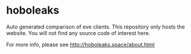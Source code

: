 # hoboleaks
Auto generated comparison of eve clients. This repository only hosts the website. You will not find any source code of interest here.

For more info, please see http://hoboleaks.space/about.html
